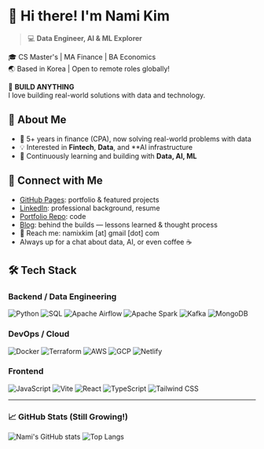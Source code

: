 # 👋 Hi there! I'm Nami Kim

> 💻 **Data Engineer, AI & ML Explorer**  

🎓 CS Master's | MA Finance | BA Economics  
🌏 Based in Korea | Open to remote roles globally!  

🔨 **BUILD ANYTHING**  
I love building real-world solutions with data and technology.

## 🚀 About Me
- 🧩 5+ years in finance (CPA), now solving real-world problems with data
- 💡 Interested in **Fintech**, **Data**, and **AI infrastructure
- 🔬 Continuously learning and building with **Data, AI, ML**

## 🔗 Connect with Me
- [GitHub Pages](https://namixkim.github.io/): portfolio & featured projects
- [LinkedIn](https://linkedin.com/in/your-profile): professional background, resume
- [Portfolio Repo](https://github.com/namikimlab): code
- [Blog](https://en.namixkim.com/): behind the builds — lessons learned & thought process
- 💌 Reach me: namixkim [at] gmail [dot] com
- Always up for a chat about data, AI, or even coffee ☕

## 🛠️ Tech Stack

### Backend / Data Engineering
![Python](https://img.shields.io/badge/Python-3776AB?style=flat&logo=python&logoColor=white)
![SQL](https://img.shields.io/badge/SQL-003B57?style=flat&logo=sqlite&logoColor=white)
![Apache Airflow](https://img.shields.io/badge/Airflow-017CEE?style=flat&logo=apacheairflow&logoColor=white)
![Apache Spark](https://img.shields.io/badge/Spark-E25A1C?style=flat&logo=apachespark&logoColor=white)
![Kafka](https://img.shields.io/badge/Kafka-231F20?style=flat&logo=apachekafka&logoColor=white)
![MongoDB](https://img.shields.io/badge/MongoDB-47A248?style=flat&logo=mongodb&logoColor=white)


### DevOps / Cloud
![Docker](https://img.shields.io/badge/Docker-2496ED?style=flat&logo=docker&logoColor=white)
![Terraform](https://img.shields.io/badge/Terraform-7B42BC?style=flat&logo=terraform&logoColor=white)
![AWS](https://img.shields.io/badge/AWS-FF9900?style=flat&logo=amazonaws&logoColor=white)
![GCP](https://img.shields.io/badge/GCP-4285F4?style=flat&logo=googlecloud&logoColor=white)
![Netlify](https://img.shields.io/badge/Netlify-00C7B7?style=flat&logo=netlify&logoColor=white)

### Frontend
![JavaScript](https://img.shields.io/badge/JavaScript-F7DF1E?style=flat&logo=javascript&logoColor=black)
![Vite](https://img.shields.io/badge/Vite-646CFF?style=flat&logo=vite&logoColor=white)
![React](https://img.shields.io/badge/React-61DAFB?style=flat&logo=react&logoColor=white)
![TypeScript](https://img.shields.io/badge/TypeScript-3178C6?style=flat&logo=typescript&logoColor=white)
![Tailwind CSS](https://img.shields.io/badge/Tailwind-06B6D4?style=flat&logo=tailwindcss&logoColor=white)


---

### 📈 GitHub Stats (Still Growing!)

![Nami's GitHub stats](https://github-readme-stats.vercel.app/api?username=namikimlab&show_icons=true&theme=radical)
![Top Langs](https://github-readme-stats.vercel.app/api/top-langs/?username=namikimlab&layout=compact&theme=radical)

